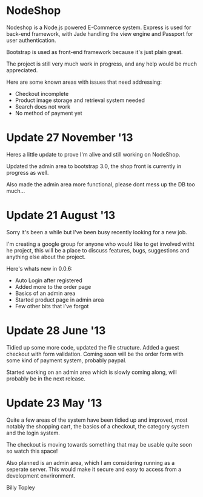 # NodeShop

Nodeshop is a Node.js powered E-Commerce system. Express is used for back-end framework, with Jade handling the view engine and Passport for user authentication. 

Bootstrap is used as front-end framework because it's just plain great.

The project is still very much work in progress, and any help would be much appreciated.

Here are some known areas with issues that need addressing:

  * Checkout incomplete
  * Product image storage and retrieval system needed
  * Search does not work
  * No method of payment yet

# Update 27 November '13

Heres a little update to prove I'm alive and still working on NodeShop.

Updated the admin area to bootstrap 3.0, the shop front is currently in progress as well.

Also made the admin area more functional, please dont mess up the DB too much...
  

# Update 21 August '13

Sorry it's been a while but I've been busy recently looking for a new job. 

I'm creating a google group for anyone who would like to get involved witht he project, this will be a place to discuss features, bugs, suggestions and anything else about the project.

Here's whats new in 0.0.6:

  * Auto Login after registered
  * Added more to the order page
  * Basics of an admin area
  * Started product page in admin area
  * Few other bits that i've forgot

# Update 28 June '13

Tidied up some more code, updated the file structure. Added a guest checkout with form validation. Coming soon will be the order form with some kind of payment system, probably paypal.

Started working on an admin area which is slowly coming along, will probably be in the next release.

# Update 23 May '13

Quite a few areas of the system have been tidied up and improved, most notably the shopping cart, the basics of a checkout, the category system and the login system. 

The checkout is moving towards something that may be usable quite soon so watch this space! 

Also planned is an admin area, which I am considering running as a seperate server. This would make it secure and easy to access from a development envrironment.

Billy Topley
